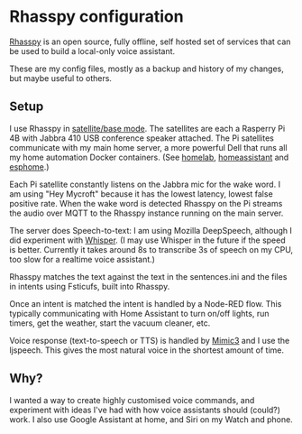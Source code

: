 # Rhasspy configuration

[Rhasspy](https://rhasspy.readthedocs.io/en/latest/) is an open source, fully offline, self hosted set of services that can be used to build a local-only voice assistant.

These are my config files, mostly as a backup and history of my changes, but maybe useful to others.


## Setup

I use Rhasspy in [satellite/base mode](https://rhasspy.readthedocs.io/en/latest/tutorials/#server-with-satellites). The satellites are each a Rasperry Pi 4B with Jabbra 410 USB conference speaker attached. The Pi satellites communicate with my main home server, a more powerful Dell that runs all my home automation Docker containers. (See [homelab](https://github.com/dalehumby/homelab), [homeassistant](https://github.com/dalehumby/homeassistant-config) and [esphome](https://github.com/dalehumby/esphome).)

Each Pi satellite constantly listens on the Jabbra mic for the wake word. I am using "Hey Mycroft" because it has the lowest latency, lowest false positive rate. When the wake word is detected Rhasspy on the Pi streams the audio over MQTT to the Rhasspy instance running on the main server. 

The server does Speech-to-text: I am using Mozilla DeepSpeech, although I did experiment with [Whisper](https://openai.com/blog/whisper/). (I may use Whisper in the future if the speed is better. Currently it takes around 8s to transcribe 3s of speech on my CPU, too slow for a realtime voice assistant.)

Rhasspy matches the text against the text in the sentences.ini and the files in intents using Fsticufs, built into Rhasspy.

Once an intent is matched the intent is handled by a Node-RED flow. This typically communicating with Home Assistant to turn on/off lights, run timers, get the weather, start the vacuum cleaner, etc.

Voice response (text-to-speech or TTS) is handled by [Mimic3](https://mycroft.ai/mimic-3/) and I use the ljspeech. This gives the most natural voice in the shortest amount of time.

## Why?
I wanted a way to create highly customised voice commands, and experiment with ideas I've had with how voice assistants should (could?) work. I also use Google Assistant at home, and Siri on my Watch and phone.
